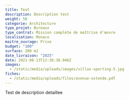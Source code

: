 ```yaml
---
title: Test
description: Description test
weight: 50
categorie: Architecture
type_projet: Bureaux
type_contrat: Mission complète de maîtrise d'œuvre
localisation: Monaco
maitre_ouvrage: Prive
budget: "100"
surface: 200 m2
date_livraison: "2025"
date: 2021-08-13T12:36:38.046Z
images:
  - /static/media/uploads/images/villas-sporting-5.jpg
fiches:
  - /static/media/uploads/files/avenue-ostende.pdf
---
```

Test de description detaillee